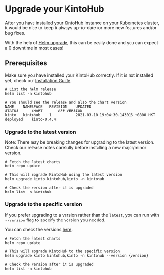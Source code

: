 # Upgrade your KintoHub

After you have installed your KintoHub instance on your Kubernetes cluster, 
it would be nice to keep it always up-to-date for more new features and/or bug fixes.

With the help of [Helm upgrade](https://helm.sh/docs/helm/helm_upgrade/), 
this can be easily done and you can expect a 0 downtime in most cases!

## Prerequisites

Make sure you have installed your KintoHub correctly.
If it is not installed yet, check our [Installation Guide](../getting-started/installation.md).

```shell
# List the helm release
helm list -n kintohub

# You should see the release and also the chart version
NAME 	NAMESPACE	REVISION	UPDATED                             	STATUS  	CHART      	APP VERSION
kinto	kintohub 	1       	2021-03-10 19:04:30.143016 +0800 HKT	deployed	kinto-0.4.4
```

### Upgrade to the latest version

Note: There may be breaking changes for upgrading to the latest version. 
Check our release notes carefully before installing a new major/minor version.

```shell
# Fetch the latest charts
helm repo update

# This will upgrade KintoHub using the latest version
helm upgrade kinto kintohub/kinto -n kintohub

# Check the version after it is upgraded
helm list -n kintohub
```

### Upgrade to the specific version

If you prefer upgrading to a version rather than the `latest`, 
you can run with `--version` flag to specify the version you needed.

You can check the versions [here](https://github.com/kintoproj/kinto-helm/releases).

```shell
# Fetch the latest charts
helm repo update

# This will upgrade KintoHub to the specific version
helm upgrade kinto kintohub/kinto -n kintohub --version {version}

# Check the version after it is upgraded
helm list -n kintohub
```
